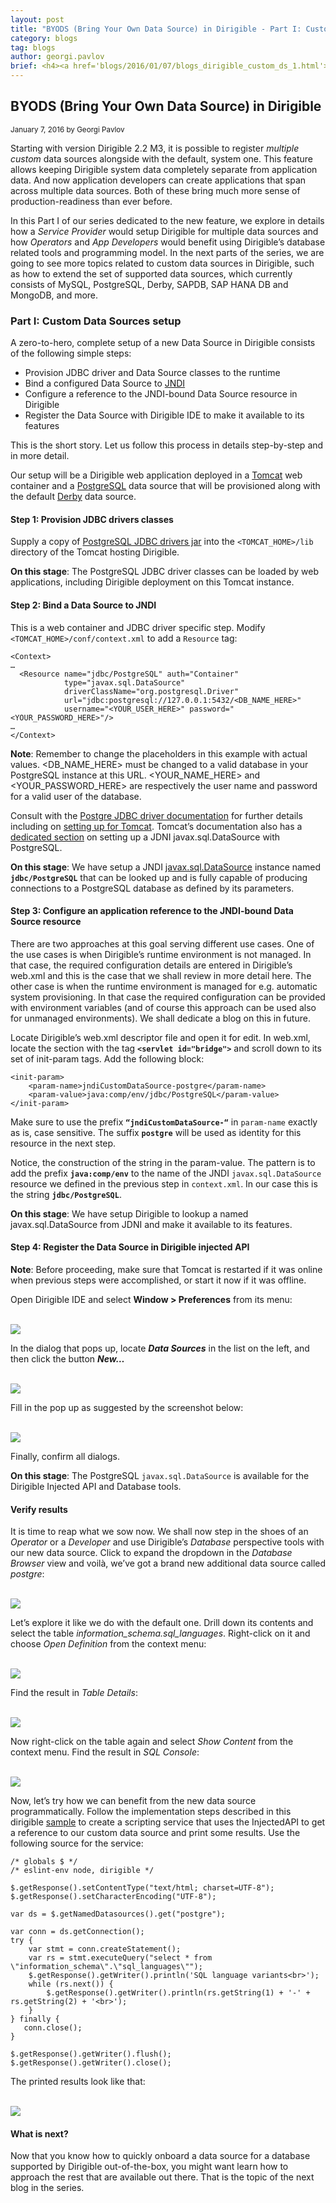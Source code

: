```yaml
---
layout: post
title: "BYODS (Bring Your Own Data Source) in Dirigible - Part I: Custom Data Sources setup"
category: blogs
tag: blogs
author: georgi.pavlov
brief: <h4><a href='blogs/2016/01/07/blogs_dirigible_custom_ds_1.html'>BYODS (Bring Your Own Data Source) in Dirigible - Part I":" Custom Data Sources setup</a></h4> <sub class="post-info">January 7, 2016 by Georgi Pavlov</sub></br> Since Dirigible v2.2 M3 it is possible to setup multiple custom data sources. Get acquainted and learn how to take the most out of this feature...<br>
---
```


## BYODS (Bring Your Own Data Source) in Dirigible

<sub class="post-info">January 7, 2016 by Georgi Pavlov</sub>

Starting with version Dirigible 2.2 M3, it is possible to register *multiple custom* data sources alongside with the default, system one. This feature allows keeping Dirigible system data completely separate from application data. And now application developers can create applications that span across multiple data sources. Both of these bring much more sense of production-readiness than ever before.

In this Part I of our series dedicated to the new feature, we explore in details how a *Service Provider* would setup Dirigible for multiple data sources and how *Operators* and *App Developers* would benefit using Dirigible’s database related tools and programming model. In the next parts of the series, we are going to see more topics related to custom data sources in Dirigible, such as how to extend the set of supported data sources, which currently consists of MySQL, PostgreSQL, Derby, SAPDB, SAP HANA DB and MongoDB, and more.

### Part I: Custom Data Sources setup
A zero-to-hero, complete setup of a new Data Source in Dirigible consists of the following simple steps:

- Provision JDBC driver and Data Source classes to the runtime
- Bind a configured Data Source to [JNDI](http://docs.oracle.com/javase/8/docs/technotes/guides/jndi/index.html)
- Configure a reference to the JNDI-bound Data Source resource in Dirigible
- Register the Data Source with Dirigible IDE to make it available to its features

This is the short story. Let us follow this process in details step-by-step and in more detail.

Our setup will be a Dirigible web application deployed in a [Tomcat](http://tomcat.apache.org/tomcat-7.0-doc/) web container and a [PostgreSQL](http://www.postgresql.org/) data source that will be provisioned along with the default [Derby](https://db.apache.org/derby/) data source.

#### Step 1: Provision JDBC drivers classes
Supply a copy of [PostgreSQL JDBC drivers jar](https://jdbc.postgresql.org/download.html) into the `<TOMCAT_HOME>/lib` directory of the Tomcat hosting Dirigible.

**On this stage**: The PostgreSQL JDBC driver classes can be loaded by web applications, including Dirigible deployment on this Tomcat instance.

#### Step 2: Bind a Data Source to JNDI
This is a web container and JDBC driver specific step. Modify `<TOMCAT_HOME>/conf/context.xml` to add a `Resource` tag:

	<Context>
	…
	  <Resource name="jdbc/PostgreSQL" auth="Container"
				type="javax.sql.DataSource" 
				driverClassName="org.postgresql.Driver"
				url="jdbc:postgresql://127.0.0.1:5432/<DB_NAME_HERE>"
	          	username="<YOUR_USER_HERE>" password="<YOUR_PASSWORD_HERE>"/>
	…
	</Context>
	
**Note**: Remember to change the placeholders in this example with actual values. <DB_NAME_HERE> must be changed to a valid database in your PostgreSQL instance at this URL. <YOUR_NAME_HERE> and <YOUR_PASSWORD_HERE> are respectively the user name and password for a valid user of the database.

Consult with the [Postgre JDBC driver documentation](https://jdbc.postgresql.org/documentation/92/index.html) for further details including on [setting up for Tomcat](https://jdbc.postgresql.org/documentation/92/tomcat.html). Tomcat’s documentation also has a [dedicated section](https://tomcat.apache.org/tomcat-7.0-doc/jndi-datasource-examples-howto.html#PostgreSQL) on setting up a JDNI javax.sql.DataSource with PostgreSQL.

**On this stage**: We have setup a JNDI [javax.sql.DataSource](https://docs.oracle.com/javase/7/docs/api/javax/sql/DataSource.html) instance named <B>`jdbc/PostgreSQL`</B> that can be looked up and is fully capable of producing connections to a PostgreSQL database as defined by its parameters. 

#### Step 3: Configure an application reference to the JNDI-bound Data Source resource
There are two approaches at this goal serving different use cases. One of the use cases is when Dirigible’s runtime environment is not managed. In that case, the required configuration details are entered in Dirigible’s web.xml and this is the case that we shall review in more detail here. The other case is when the runtime environment is managed for e.g. automatic system provisioning. In that case the required configuration can be provided with environment variables (and of course this approach can be used also for unmanaged environments). We shall dedicate a blog on this in future.

Locate Dirigible’s web.xml descriptor file and open it for edit. In web.xml, locate the section with the tag <B>`<servlet id="bridge">`</B> and scroll down to its set of init-param tags. Add the following block:

	<init-param>
		<param-name>jndiCustomDataSource-postgre</param-name>
		<param-value>java:comp/env/jdbc/PostgreSQL</param-value>
	</init-param>

Make sure to use the prefix <B>`“jndiCustomDataSource-“`</B> in `param-name` exactly as is, case sensitive. The suffix <B>`postgre`</B> will be used as identity for this resource in the next step.

Notice, the construction of the string in the param-value. The pattern is to add the prefix <B>`java:comp/env`</B> to the name of the JNDI `javax.sql.DataSource` resource we defined in the previous step in `context.xml`. In our case this is the string <B>`jdbc/PostgreSQL`</B>.

**On this stage**: We have setup Dirigible to lookup a named javax.sql.DataSource from JDNI and make it available to its features.
 
#### Step 4: Register the Data Source in Dirigible injected API
**Note**: Before proceeding, make sure that Tomcat is restarted if it was online when previous steps were accomplished, or start it now if it was offline.

Open Dirigible IDE and select **Window > Preferences** from its menu:

<br>
	<img src="/img/posts/20160107-0/1-0.png"/>
<br> 

In the dialog that pops up, locate <B><I>Data Sources</B></I> in the list on the left, and then click the button <B><I>New…</I></B>

<br>
	<img src="/img/posts/20160107-0/1-1.png"/>
<br>
 
Fill in the pop up as suggested by the screenshot below:

<br>
	<img src="/img/posts/20160107-0/1-2.png"/>
<br>
 
Finally, confirm all dialogs.

**On this stage**: The PostgreSQL `javax.sql.DataSource` is available for the Dirigible Injected API and Database tools.

#### Verify results

It is time to reap what we sow now. We shall now step in the shoes of an *Operator* or a *Developer* and use Dirigible’s *Database* perspective tools with our new data source.
Click to expand the dropdown in the *Database Browser* view and voilà, we’ve got a brand new additional data source called *postgre*:

<br>
	<img src="/img/posts/20160107-0/1-3.png"/>
<br>
 
Let’s explore it like we do with the default one. Drill down its contents and select the table *information_schema.sql_languages*. Right-click on it and choose *Open Definition* from the context menu:
 
<br>
	<img src="/img/posts/20160107-0/1-4.png"/>
<br>
 
Find the result in *Table Details*: 
 
<br>
	<img src="/img/posts/20160107-0/1-5.png"/>
<br>
 
Now right-click on the table again and select *Show Content* from the context menu. Find the result in *SQL Console*:

<br>
	<img src="/img/posts/20160107-0/1-6.png"/>
<br>
 
Now, let’s try how we can benefit from the new data source programmatically. Follow the implementation steps described in this dirigible [sample](http://www.dirigible.io/samples/multidb_service.html) to create a scripting service that uses the InjectedAPI to get a reference to our custom data source and print some results. Use the following source for the service:

	/* globals $ */
	/* eslint-env node, dirigible */
	
	$.getResponse().setContentType("text/html; charset=UTF-8");
	$.getResponse().setCharacterEncoding("UTF-8");
	
	var ds = $.getNamedDatasources().get("postgre");
	
	var conn = ds.getConnection();
	try {
	    var stmt = conn.createStatement();
	    var rs = stmt.executeQuery("select * from \"information_schema\".\"sql_languages\"");
	    $.getResponse().getWriter().println('SQL language variants<br>');
	    while (rs.next()) {
	        $.getResponse().getWriter().println(rs.getString(1) + '-' + rs.getString(2) + '<br>');
	    }
	} finally {
	   conn.close();
	}
	
	$.getResponse().getWriter().flush();
	$.getResponse().getWriter().close();

The printed results look like that: 
 
<br>
	<img src="/img/posts/20160107-0/1-7.png"/>
<br>

#### What is next?
Now that you know how to quickly onboard a data source for a database supported by Dirigible out-of-the-box, you might want learn how to approach the rest that are available out there. That is the topic of the next blog in the series.  
   
